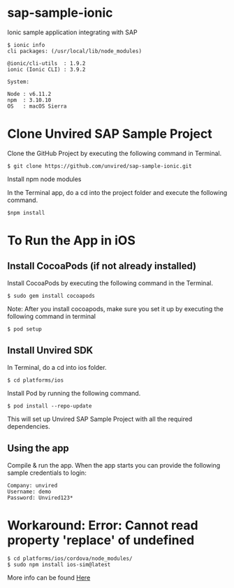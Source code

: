 # sap-sample-ionic
Ionic sample application integrating with SAP

```
$ ionic info
cli packages: (/usr/local/lib/node_modules)

@ionic/cli-utils  : 1.9.2
ionic (Ionic CLI) : 3.9.2

System:

Node : v6.11.2
npm  : 3.10.10 
OS   : macOS Sierra
```

# Clone Unvired SAP Sample Project

Clone the GitHub Project by executing the following command in Terminal.

```
$ git clone https://github.com/unvired/sap-sample-ionic.git
```

Install npm node modules 

In the Terminal app, do a cd into the project folder and execute the following command.

```
$npm install 
```

# To Run the App in iOS

**Install CocoaPods (if not already installed)**
------------------------------------------------

Install CocoaPods by executing the following command in the Terminal.

```
$ sudo gem install cocoapods
```

Note: After you install cocoapods, make sure you set it up by executing the following command in terminal

```
$ pod setup
```

**Install Unvired SDK**
-----------------------

In Terminal, do a cd into ios folder.

```
$ cd platforms/ios
```

Install Pod by running the following command.

```
$ pod install --repo-update
```

This will set up Unvired SAP Sample Project with all the required dependencies.


**Using the app**
----------------
Compile & run the app. When the app starts you can provide the following sample credentials to login:
```
Company: unvired
Username: demo
Password: Unvired123*
```

# Workaround: Error: Cannot read property 'replace' of undefined

```
$ cd platforms/ios/cordova/node_modules/
$ sudo npm install ios-sim@latest
```
More info can be found [Here](https://forum.ionicframework.com/t/error-cannot-read-property-replace-of-undefined/94532/12)
